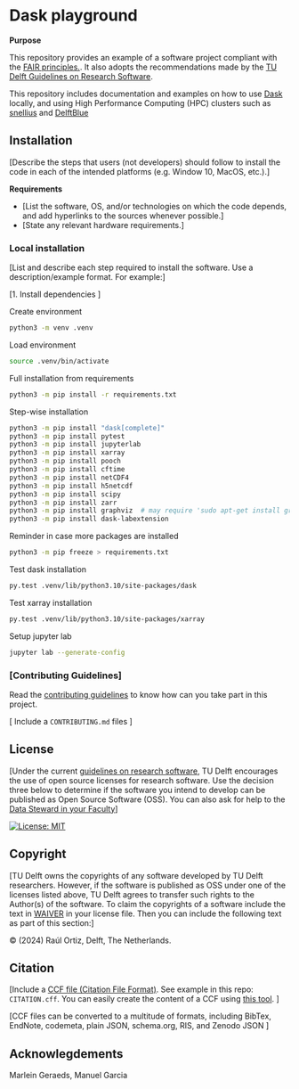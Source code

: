 # Dask playground

**Purpose**

This repository provides an example of a software project compliant with the [FAIR principles.](https://fair-software.nl/). It also adopts the recommendations made by the [TU Delft Guidelines on Research Software](https://d2k0ddhflgrk1i.cloudfront.net/TUDelft/Over_TU_Delft/Strategie/TU%20Delft%20Research%20Software%20Guidelines.pdf).

This repository includes documentation and examples on how to use [Dask]() locally, and using High Performance Computing (HPC) clusters such as [snellius]() and [DelftBlue]()

## Installation

[Describe the steps  that users (not developers) should follow to install the code in each of the intended platforms (e.g. Window 10, MacOS, etc.).]

**Requirements** 
- [List the software, OS, and/or technologies on which the code depends, and add hyperlinks to the sources whenever possible.]
- [State any relevant hardware requirements.]

### Local installation

[List and describe each step required to install the software. Use a description/example format. For example:]

[1. Install dependencies ]

Create environment
```bash
python3 -m venv .venv
```

Load environment
```bash
source .venv/bin/activate
```

Full installation from requirements
```bash
python3 -m pip install -r requirements.txt
```

Step-wise installation
```bash
python3 -m pip install "dask[complete]"
python3 -m pip install pytest
python3 -m pip install jupyterlab
python3 -m pip install xarray
python3 -m pip install pooch
python3 -m pip install cftime
python3 -m pip install netCDF4
python3 -m pip install h5netcdf
python3 -m pip install scipy
python3 -m pip install zarr
python3 -m pip install graphviz  # may require 'sudo apt-get install graphviz'
python3 -m pip install dask-labextension
```

Reminder in case more packages are installed
```bash
python3 -m pip freeze > requirements.txt
```

Test dask installation
```bash
py.test .venv/lib/python3.10/site-packages/dask
```

Test xarray installation
```bash
py.test .venv/lib/python3.10/site-packages/xarray
```

Setup jupyter lab
```bash
jupyter lab --generate-config
```


### [Contributing Guidelines]

Read the [contributing guidelines](CONTRIBUTING.md) to know how can you take part in this project. 

[ Include a `CONTRIBUTING.md` files ]

## License

[Under the current [guidelines on research software](https://d2k0ddhflgrk1i.cloudfront.net/TUDelft/Over_TU_Delft/Strategie/TU%20Delft%20Research%20Software%20Guidelines.pdf), TU Delft encourages the use of open source licenses for research software. Use the decision three below to determine if the software you intend to develop can be published as Open Source Software (OSS). You can also ask for help to the [Data Steward in your Faculty](https://www.tudelft.nl/library/research-data-management/r/support/data-stewardship/contact)]

[![License: MIT](https://img.shields.io/badge/License-MIT-yellow.svg)](https://opensource.org/licenses/MIT)

## Copyright

[TU Delft owns the copyrights of any software developed by TU Delft researchers. However, if the software is published as OSS under one of the licenses listed above, TU Delft agrees to transfer such rights to the Author(s) of the software. To claim the copyrights of a software include the text in [WAIVER](./WAIVER) in your license file. Then you can include the following text as part of this section:]

&copy; (2024) Raúl Ortiz, Delft, The Netherlands. 

## Citation

[Include a [CCF file (Citation File Format)](https://citation-file-format.github.io/). See example in this repo: `CITATION.cff`. You can easily create the content of a CCF using [this tool](https://citation-file-format.github.io/cff-initializer-javascript/). ]

[CCF files can be converted to a multitude of formats, including BibTex,  EndNote, codemeta, plain JSON, schema.org, RIS, and Zenodo JSON ]

## Acknowlegdements

Marlein Geraeds, Manuel Garcia
